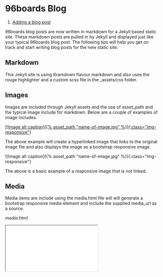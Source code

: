 
# 96boards Blog

1. [Adding a blog post](#adding-a-blog-post)

96boards blog posts are now written in markdown for a Jekyll based static site. These markdown posts are pulled in by Jekyll and displayed just like your typical 96boards blog post. The following tips will help you get on track and start writing blog posts for the new static site.

## Markdown
This Jekyll site is using Kramdown flavour markdown and also uses the rouge highlighter and a custom scss file in the \_assets/css folder.

## Images
Images are included through Jekyll assets and the use of asset_path and the typical image include for markdown. Below are a couple of examples of image includes.

[![Image alt caption]({% asset_path "name-of-image.jpg" %}){:class="img-responsive"}](/assets/name-of-image.jpg)

The above example will create a hyperlinked image that links to the original image file and also displays the image as a bootstrap responsive image.

![Image alt caption]({% asset_path "name-of-image.jpg" %}){:class="img-responsive"}

The above is a basic example of a responsive image that is not linked.

## Media
Media items are include using the media.html file will will generate a bootstrap responsive media element and include the supplied media_url as a source.

_media.html_

<div class="embed-responsive embed-responsive-16by9">
  <iframe class="lazyload embed-responsive-item" src="{{include.media_url}}"></iframe>
</div>
